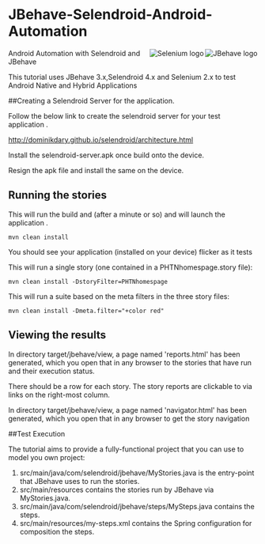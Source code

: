 JBehave-Selendroid-Android-Automation
=====================================

<img src="http://jbehave.org/reference/preview/images/jbehave-logo.png" alt="JBehave logo" align="right" /> 

<img src="http://sauceio.com/wp-content/uploads/2011/11/selenium-logo-150x150.png" alt="Selenium logo" align="right" /> 

Android Automation with Selendroid and JBehave 

This tutorial uses JBehave 3.x,Selendroid 4.x and Selenium 2.x to test Android Native and Hybrid Applications




##Creating a Selendroid Server for the application.

Follow the below link to create the selendroid server for your test application .

http://dominikdary.github.io/selendroid/architecture.html

Install the selendroid-server.apk once build onto the device.

Resign the apk file and install the same on the device. 


## Running the stories

This will run the build and (after a minute or so) and will launch the application . 

    mvn clean install 

You should see your application  (installed on your device) flicker as it tests

This will run a single story (one contained in a PHTNhomespage.story file):

    mvn clean install -DstoryFilter=PHTNhomespage

This will run a suite based on the meta filters in the three story files:

    mvn clean install -Dmeta.filter="+color red"


## Viewing the results

In directory target/jbehave/view, a page named 'reports.html' has been generated, which you open that in any browser to the stories that have run and their execution status.

There should be a row for each story.  The story reports are clickable to via links on the right-most column.

In directory target/jbehave/view, a page named 'navigator.html' has been generated, which you open that in any browser to get the story navigation

##Test Execution 

The tutorial aims to provide a fully-functional project that you can use to model you own project:

1. src/main/java/com/selendroid/jbehave/MyStories.java is the entry-point that JBehave uses to run the stories. 
2. src/main/resources contains the stories run by JBehave via MyStories.java.
3. src/main/java/com/selendroid/jbehave/steps/MySteps.java contains the steps.
4. src/main/resources/my-steps.xml contains the Spring configuration for composition the steps.

